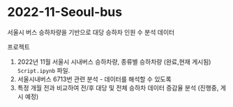 # 2022-11-Seoul-bus

서울시 버스 승하차량을 기반으로 대당 승하차 인원 수 분석 데이터


프로젝트
1. 2022년 11월 서울시 시내버스 승하차량, 종류별 승하차량 (완료,현재 게시됨) <code>Script.ipynb</code> 파일.
2. 서울시내버스 6713번 관련 분석 - 데이터를 해석할 수 있도록 
3. 특정 개월 전과 비교하여 전/후 대당 및 전체 승하차 데이터 증감율 분석 (진행중, 게시 예정)
